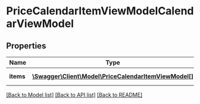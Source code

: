 # PriceCalendarItemViewModelCalendarViewModel

## Properties
Name | Type | Description | Notes
------------ | ------------- | ------------- | -------------
**items** | [**\Swagger\Client\Model\PriceCalendarItemViewModel[]**](PriceCalendarItemViewModel.md) | Gets or sets items list. | [optional] 

[[Back to Model list]](../../README.md#documentation-for-models) [[Back to API list]](../../README.md#documentation-for-api-endpoints) [[Back to README]](../../README.md)

